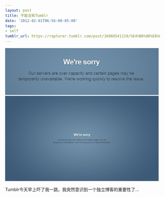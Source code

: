 ```yaml
---
layout: post
title: 不能没有Tumblr
date: '2012-02-01T06:56:00-05:00'
tags:
- self
tumblr_url: https://rapturer.tumblr.com/post/16860541119/%E4%B8%8D%E8%83%BD%E6%B2%A1%E6%9C%89tumblr
---
```

![](/assets/img/tumblr_lypqlpe67e1r0cnr9.png) ![](/assets/img/tumblr_lypqgxxizi1r0cnr9.png)

Tumblr今天早上吓了我一跳，我突然意识到一个独立博客的重要性了…


